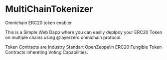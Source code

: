 # MultiChainTokenizer
Omnichain ERC20 token enabler

This is a Simple Web Dapp where you can easliy deplpoy your ERC20 Token on multiple chains using @layerzero omnichain protocol.

Token Contracts are Industry Standart OpenZeppelin ERC20 Fungible Token Contracts inhereting Voting Capabilities.

